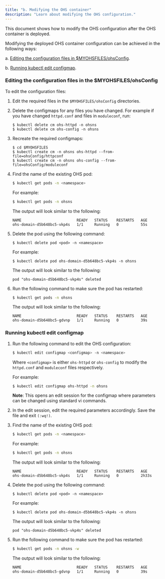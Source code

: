 ```yaml
---
title: "b. Modifying the OHS container"
description: "Learn about modifying the OHS configuration."
---
```


This document shows how to modify the OHS configuration after the OHS container is deployed.

Modifying the deployed OHS container configuration can be achieved in the following ways:

a. [Editing the configuration files in $MYOHSFILES/ohsConfig](#editing-the-configuration-files-in-the-workdirohsconfig).

b. [Running kubectl edit configmap](#running-kubectl-edit-configmap).


### Editing the configuration files in the $MYOHSFILES/ohsConfig

To edit the configuration files:

1. Edit the required files in the `$MYOHSFILES/ohsConfig` directories.

1. Delete the configmaps for any files you have changed. For example if you have changed `httpd.conf` and files in `moduleconf`, run:

   ```
   $ kubectl delete cm ohs-httpd -n ohsns
   $ kubectl delete cm ohs-config -n ohsns
	```
	
1. Recreate the required configmaps:
	
   ```	
   $ cd $MYOHSFILES
   $ kubectl create cm -n ohsns ohs-httpd --from-file=ohsConfig/httpconf
   $ kubectl create cm -n ohsns ohs-config --from-file=ohsConfig/moduleconf
   ```

1. Find the name of the existing OHS pod:

   ```bash
   $ kubectl get pods -n <namespace>
   ```

   For example:
	
   ```bash
   $ kubectl get pods -n ohsns
   ```
	
   The output will look similar to the following: 
   ```
   NAME                         READY   STATUS    RESTARTS   AGE
   ohs-domain-d5b648bc5-vkp4s   1/1     Running   0          55s
   ```

1. Delete the pod using the following command:

   ```
   $ kubectl delete pod <pod> -n <namespace>
	```
	
	For example:
	
	```
   $ kubectl delete pod ohs-domain-d5b648bc5-vkp4s -n ohsns
	```
	
	The output will look similar to the following:
	
	```
	pod "ohs-domain-d5b648bc5-vkp4s" deleted
	```

1. Run the following command to make sure the pod has restarted:

   ```bash
   $ kubectl get pods -n ohsns
   ```

   The output will look similar to the following: 
   ```
   NAME                         READY   STATUS    RESTARTS   AGE
   ohs-domain-d5b648bc5-gdvnp   1/1     Running   0          39s
   ```




### Running kubectl edit configmap


1. Run the following command to edit the OHS configuration:


   ```bash
   $ kubectl edit configmap <configmap> -n <namespace>
   ```

   Where `<configmap>` is either `ohs-httpd` or `ohs-config` to modify the `httpd.conf` and `moduleconf` files respectively.
	

   For example:

   ```bash
   $ kubectl edit configmap ohs-httpd -n ohsns
   ```

   **Note**: This opens an edit session for the configmap where parameters can be changed using standard vi commands.

1. In the edit session, edit the required parameters accordingly. Save the file and exit `(:wq!)`.

1. Find the name of the existing OHS pod:

   ```bash
   $ kubectl get pods -n <namespace>
   ```
	
	For example:

   ```bash
   $ kubectl get pods -n ohsns
   ```

   The output will look similar to the following: 
   ```
   NAME                         READY   STATUS    RESTARTS   AGE
   ohs-domain-d5b648bc5-vkp4s   1/1     Running   0          2h33s
   ```
	
	
1. Delete the pod using the following command:

   ```
   $ kubectl delete pod <pod> -n <namespace>
	```
	
	For example:
	
   ```
   $ kubectl delete pod ohs-domain-d5b648bc5-vkp4s -n ohsns
	```
	
	The output will look similar to the following:
	
	```
	pod "ohs-domain-d5b648bc5-vkp4s" deleted
	```

1. Run the following command to make sure the pod has restarted:

   ```bash
   $ kubectl get pods -n ohsns -w
   ```

   The output will look similar to the following: 
   ```
   NAME                         READY   STATUS    RESTARTS   AGE
   ohs-domain-d5b648bc5-gdvnp   1/1     Running   0          39s
   ```
